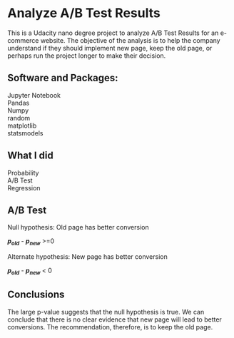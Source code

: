 # Analyze A/B Test Results
This is a Udacity nano degree project to analyze A/B Test Results for an e-commerce website. The objective of the analysis is to help the company understand if they should implement new page, keep the old page, or perhaps run the project longer to make their decision.

## Software and Packages:
Jupyter Notebook  
Pandas  
Numpy  
random  
matplotlib  
statsmodels  

## What I did
Probability  
A/B Test  
Regression  

## A/B Test 
Null hypothesis: Old page has better conversion  

**$p_{old}$** - **$p_{new}$** >=0 
    
Alternate hypothesis: New page has better conversion 

**$p_{old}$** - **$p_{new}$** < 0

## Conclusions
The large p-value suggests that the null hypothesis is true. We can conclude that there is no clear evidence that new page will lead to better conversions. The recommendation, therefore, is to keep the old page.
